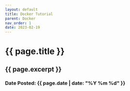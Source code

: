 ```yaml
---
layout: default
title: Docker Tutorial
parent: Docker
nav_order: 1
date: 2023-02-19
---
```

<h1>{{ page.title }}</h1>
<h2>{{ page.excerpt }}</h2>
<h3>Date Posted: {{ page.date | date: "%Y %m %d" }}</h3>